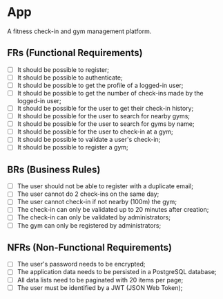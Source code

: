 # App

A fitness check-in and gym management platform.

## FRs (Functional Requirements)

- [ ] It should be possible to register;
- [ ] It should be possible to authenticate;
- [ ] It should be possible to get the profile of a logged-in user;
- [ ] It should be possible to get the number of check-ins made by the logged-in user;
- [ ] It should be possible for the user to get their check-in history;
- [ ] It should be possible for the user to search for nearby gyms;
- [ ] It should be possible for the user to search for gyms by name;
- [ ] It should be possible for the user to check-in at a gym;
- [ ] It should be possible to validate a user's check-in;
- [ ] It should be possible to register a gym;

## BRs (Business Rules)

- [ ] The user should not be able to register with a duplicate email;
- [ ] The user cannot do 2 check-ins on the same day;
- [ ] The user cannot check-in if not nearby (100m) the gym;
- [ ] The check-in can only be validated up to 20 minutes after creation;
- [ ] The check-in can only be validated by administrators;
- [ ] The gym can only be registered by administrators;

## NFRs (Non-Functional Requirements)

- [ ] The user's password needs to be encrypted;
- [ ] The application data needs to be persisted in a PostgreSQL database;
- [ ] All data lists need to be paginated with 20 items per page;
- [ ] The user must be identified by a JWT (JSON Web Token);
